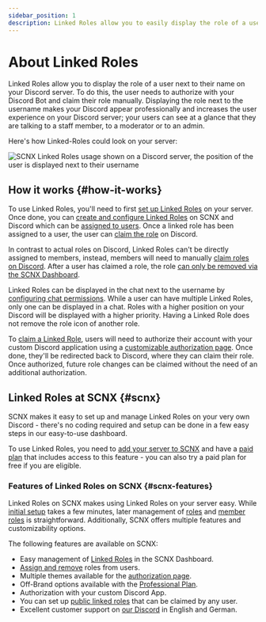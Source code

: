 ```yaml
---
sidebar_position: 1
description: Linked Roles allow you to easily display the role of a user next to their username in your chat.
---
```


# About Linked Roles

Linked Roles allow you to display the role of a user next to their name on your Discord server. To do this, the user
needs to authorize with your Discord Bot and claim their role manually. Displaying the role next to the username makes
your Discord appear professionally and increases the user experience on your Discord server; your users can see at a
glance that they are talking to a staff member, to a moderator or to an admin.

Here's how Linked-Roles could look on your server:

![SCNX Linked Roles usage shown on a Discord server, the position of the user is displayed next to their username](https://scnx.app/img/linked-roles-example.png)

## How it works {#how-it-works}

To use Linked Roles, you'll need to first [set up Linked Roles](/docs/linked-roles) on your server. Once done, you
can [create and configure Linked Roles](/docs/linked-roles/role-management) on SCNX and Discord which can
be [assigned to users](/docs/linked-roles/user-management). Once a linked role has been assigned to a user, the user
can [claim the role](/docs/linked-roles/claim-roles) on Discord.

In contrast to actual roles on Discord, Linked Roles can't be directly assigned to members, instead, members will need
to manually [claim roles on Discord](/docs/linked-roles/claim-roles). After a user has claimed a role, the
role [can only be removed via the SCNX Dashboard](/docs/linked-roles/user-management#remove-role).

Linked Roles can be displayed in the chat next to the username
by [configuring chat permissions](/docs/linked-roles/role-management#display-in-chat). While a user can have multiple Linked Roles, only
one can be displayed in a chat. Roles with a higher position on your Discord will be displayed with a higher priority.
Having a Linked Role does not remove the role icon of another role.

To [claim a Linked Role](/docs/linked-roles/claim-roles), users will need to authorize their account with your custom Discord application
using a
[customizable authorization page](/docs/linked-roles/settings#authorization-page). Once done, they'll be redirected back to Discord,
where they can claim their role. Once authorized, future role changes can be claimed without the need of an additional
authorization.

## Linked Roles at SCNX {#scnx}

SCNX makes it easy to set up and manage Linked Roles on your very own Discord - there's no coding required and setup can
be done in a few easy steps in our easy-to-use dashboard.

To use Linked Roles, you need to [add your server to SCNX](/docs/setup) and have a [paid plan](/docs/scnx/guilds/plans) that
includes access to this feature - you can also try a paid plan for free if you are eligible.

### Features of Linked Roles on SCNX {#scnx-features}

Linked Roles on SCNX makes using Linked Roles on your server easy. While [initial setup](/docs/linked-roles) takes a few
minutes, later management of [roles](/docs/linked-roles/role-management) and [member roles](/docs/linked-roles/user-management) is straightforward.
Additionally, SCNX
offers multiple features and customizability options.

The following features are available on SCNX:

* Easy management of [Linked Roles](/docs/linked-roles/role-management) in the SCNX Dashboard.
* [Assign and remove](/docs/linked-roles/user-management) roles from users.
* Multiple themes available for the [authorization page](/docs/linked-roles/settings#authorization-page).
* Off-Brand options available with the [Professional Plan](/docs/scnx/guilds/plans).
* Authorization with your custom Discord App.
* You can set up [public linked roles](/docs/linked-roles/role-management#public-roles) that can be claimed by any user.
* Excellent customer support on [our Discord](https://scootk.it/dc-en) in English and German.
